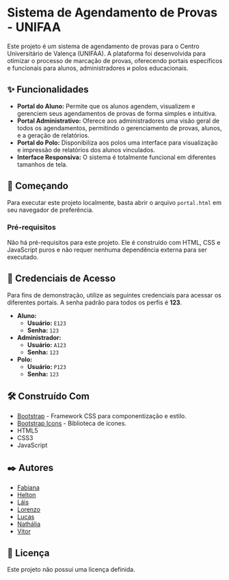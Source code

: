 # Sistema de Agendamento de Provas - UNIFAA

Este projeto é um sistema de agendamento de provas para o Centro Universitário de Valença (UNIFAA). A plataforma foi desenvolvida para otimizar o processo de marcação de provas, oferecendo portais específicos e funcionais para alunos, administradores и polos educacionais.

## ✨ Funcionalidades

* **Portal do Aluno:** Permite que os alunos agendem, visualizem e gerenciem seus agendamentos de provas de forma simples e intuitiva.
* **Portal Administrativo:** Oferece aos administradores uma visão geral de todos os agendamentos, permitindo o gerenciamento de provas, alunos, e a geração de relatórios.
* **Portal do Polo:** Disponibiliza aos polos uma interface para visualização e impressão de relatórios dos alunos vinculados.
* **Interface Responsiva:** O sistema é totalmente funcional em diferentes tamanhos de tela.

## 🚀 Começando

Para executar este projeto localmente, basta abrir o arquivo `portal.html` em seu navegador de preferência.

### Pré-requisitos

Não há pré-requisitos para este projeto. Ele é construído com HTML, CSS e JavaScript puros e não requer nenhuma dependência externa para ser executado.

## 🔑 Credenciais de Acesso

Para fins de demonstração, utilize as seguintes credenciais para acessar os diferentes portais. A senha padrão para todos os perfis é **123**.

* **Aluno:**
    * **Usuário:** `E123`
    * **Senha:** `123`
* **Administrador:**
    * **Usuário:** `A123`
    * **Senha:** `123`
* **Polo:**
    * **Usuário:** `P123`
    * **Senha:** `123`

## 🛠️ Construído Com

* [Bootstrap](https://getbootstrap.com/) - Framework CSS para componentização e estilo.
* [Bootstrap Icons](https://icons.getbootstrap.com/) - Biblioteca de ícones.
* HTML5
* CSS3
* JavaScript

## ✒️ Autores

* [Fabiana](https://github.com/Fabiaudi)
* [Helton](https://github.com/JohnEllias)
* [Láis](https://github.com/laisbrme)
* [Lorenzo](https://github.com/Kuasne)
* [Lucas](https://github.com/catochos)
* [Nathália](https://github.com/n4th05)
* [Vitor](https://github.com/ovitorleal) 

## 📄 Licença

Este projeto não possui uma licença definida.